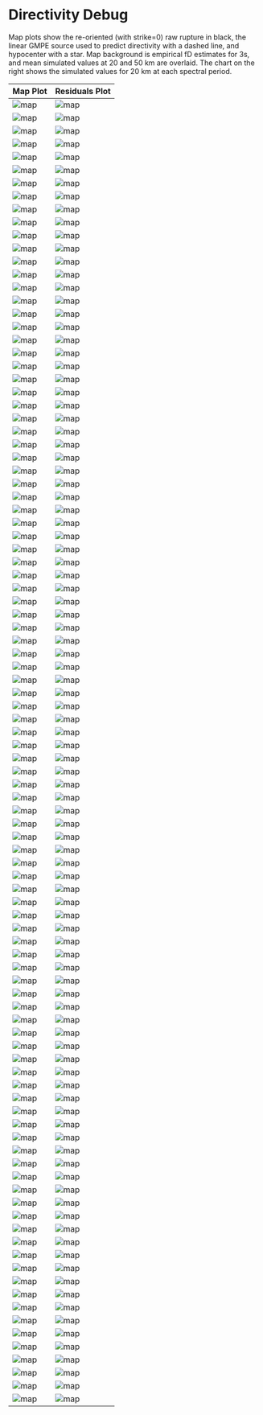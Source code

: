 # Directivity Debug

Map plots show the re-oriented (with strike=0) raw rupture in black, the linear GMPE source used to predict directivity with a dashed line, and hypocenter with a star. Map background is empirical fD estimates for 3s, and mean simulated values at 20 and 50 km are overlaid. The chart on the right shows the simulated values for 20 km at each spectral period.

| Map Plot | Residuals Plot |
|-----|-----|
| ![map](event_232455_map.png) | ![map](event_232455_residuals.png) |
| ![map](event_441507_map.png) | ![map](event_441507_residuals.png) |
| ![map](event_462758_map.png) | ![map](event_462758_residuals.png) |
| ![map](event_542327_map.png) | ![map](event_542327_residuals.png) |
| ![map](event_624210_map.png) | ![map](event_624210_residuals.png) |
| ![map](event_721260_map.png) | ![map](event_721260_residuals.png) |
| ![map](event_852335_map.png) | ![map](event_852335_residuals.png) |
| ![map](event_1086822_map.png) | ![map](event_1086822_residuals.png) |
| ![map](event_1112272_map.png) | ![map](event_1112272_residuals.png) |
| ![map](event_1120980_map.png) | ![map](event_1120980_residuals.png) |
| ![map](event_1149402_map.png) | ![map](event_1149402_residuals.png) |
| ![map](event_1308996_map.png) | ![map](event_1308996_residuals.png) |
| ![map](event_1328311_map.png) | ![map](event_1328311_residuals.png) |
| ![map](event_1396477_map.png) | ![map](event_1396477_residuals.png) |
| ![map](event_1474044_map.png) | ![map](event_1474044_residuals.png) |
| ![map](event_1602584_map.png) | ![map](event_1602584_residuals.png) |
| ![map](event_1755176_map.png) | ![map](event_1755176_residuals.png) |
| ![map](event_1859054_map.png) | ![map](event_1859054_residuals.png) |
| ![map](event_1920957_map.png) | ![map](event_1920957_residuals.png) |
| ![map](event_1969736_map.png) | ![map](event_1969736_residuals.png) |
| ![map](event_2177761_map.png) | ![map](event_2177761_residuals.png) |
| ![map](event_2425492_map.png) | ![map](event_2425492_residuals.png) |
| ![map](event_2452660_map.png) | ![map](event_2452660_residuals.png) |
| ![map](event_2635525_map.png) | ![map](event_2635525_residuals.png) |
| ![map](event_2676882_map.png) | ![map](event_2676882_residuals.png) |
| ![map](event_2687020_map.png) | ![map](event_2687020_residuals.png) |
| ![map](event_3076787_map.png) | ![map](event_3076787_residuals.png) |
| ![map](event_3135111_map.png) | ![map](event_3135111_residuals.png) |
| ![map](event_3140634_map.png) | ![map](event_3140634_residuals.png) |
| ![map](event_3161272_map.png) | ![map](event_3161272_residuals.png) |
| ![map](event_3235579_map.png) | ![map](event_3235579_residuals.png) |
| ![map](event_3353642_map.png) | ![map](event_3353642_residuals.png) |
| ![map](event_3427445_map.png) | ![map](event_3427445_residuals.png) |
| ![map](event_3519738_map.png) | ![map](event_3519738_residuals.png) |
| ![map](event_3520558_map.png) | ![map](event_3520558_residuals.png) |
| ![map](event_3575695_map.png) | ![map](event_3575695_residuals.png) |
| ![map](event_3677848_map.png) | ![map](event_3677848_residuals.png) |
| ![map](event_3767568_map.png) | ![map](event_3767568_residuals.png) |
| ![map](event_3877297_map.png) | ![map](event_3877297_residuals.png) |
| ![map](event_4141847_map.png) | ![map](event_4141847_residuals.png) |
| ![map](event_4235489_map.png) | ![map](event_4235489_residuals.png) |
| ![map](event_4588330_map.png) | ![map](event_4588330_residuals.png) |
| ![map](event_4787059_map.png) | ![map](event_4787059_residuals.png) |
| ![map](event_5003817_map.png) | ![map](event_5003817_residuals.png) |
| ![map](event_5056027_map.png) | ![map](event_5056027_residuals.png) |
| ![map](event_5058255_map.png) | ![map](event_5058255_residuals.png) |
| ![map](event_5118888_map.png) | ![map](event_5118888_residuals.png) |
| ![map](event_5157767_map.png) | ![map](event_5157767_residuals.png) |
| ![map](event_5196480_map.png) | ![map](event_5196480_residuals.png) |
| ![map](event_5270447_map.png) | ![map](event_5270447_residuals.png) |
| ![map](event_5373453_map.png) | ![map](event_5373453_residuals.png) |
| ![map](event_5719499_map.png) | ![map](event_5719499_residuals.png) |
| ![map](event_6038755_map.png) | ![map](event_6038755_residuals.png) |
| ![map](event_6276246_map.png) | ![map](event_6276246_residuals.png) |
| ![map](event_6282632_map.png) | ![map](event_6282632_residuals.png) |
| ![map](event_6395283_map.png) | ![map](event_6395283_residuals.png) |
| ![map](event_6647741_map.png) | ![map](event_6647741_residuals.png) |
| ![map](event_6722295_map.png) | ![map](event_6722295_residuals.png) |
| ![map](event_6763946_map.png) | ![map](event_6763946_residuals.png) |
| ![map](event_6876576_map.png) | ![map](event_6876576_residuals.png) |
| ![map](event_6897449_map.png) | ![map](event_6897449_residuals.png) |
| ![map](event_6959497_map.png) | ![map](event_6959497_residuals.png) |
| ![map](event_7042523_map.png) | ![map](event_7042523_residuals.png) |
| ![map](event_7110956_map.png) | ![map](event_7110956_residuals.png) |
| ![map](event_7169552_map.png) | ![map](event_7169552_residuals.png) |
| ![map](event_7208110_map.png) | ![map](event_7208110_residuals.png) |
| ![map](event_7210367_map.png) | ![map](event_7210367_residuals.png) |
| ![map](event_7284710_map.png) | ![map](event_7284710_residuals.png) |
| ![map](event_7413919_map.png) | ![map](event_7413919_residuals.png) |
| ![map](event_7532745_map.png) | ![map](event_7532745_residuals.png) |
| ![map](event_7606669_map.png) | ![map](event_7606669_residuals.png) |
| ![map](event_7781438_map.png) | ![map](event_7781438_residuals.png) |
| ![map](event_7802953_map.png) | ![map](event_7802953_residuals.png) |
| ![map](event_7813671_map.png) | ![map](event_7813671_residuals.png) |
| ![map](event_7819184_map.png) | ![map](event_7819184_residuals.png) |
| ![map](event_7886498_map.png) | ![map](event_7886498_residuals.png) |
| ![map](event_7997122_map.png) | ![map](event_7997122_residuals.png) |
| ![map](event_8002201_map.png) | ![map](event_8002201_residuals.png) |
| ![map](event_8175891_map.png) | ![map](event_8175891_residuals.png) |
| ![map](event_8452456_map.png) | ![map](event_8452456_residuals.png) |
| ![map](event_8463516_map.png) | ![map](event_8463516_residuals.png) |
| ![map](event_8565171_map.png) | ![map](event_8565171_residuals.png) |
| ![map](event_8700942_map.png) | ![map](event_8700942_residuals.png) |
| ![map](event_8708549_map.png) | ![map](event_8708549_residuals.png) |
| ![map](event_8788515_map.png) | ![map](event_8788515_residuals.png) |
| ![map](event_8994047_map.png) | ![map](event_8994047_residuals.png) |
| ![map](event_9004052_map.png) | ![map](event_9004052_residuals.png) |
| ![map](event_9108502_map.png) | ![map](event_9108502_residuals.png) |
| ![map](event_9194341_map.png) | ![map](event_9194341_residuals.png) |
| ![map](event_9576102_map.png) | ![map](event_9576102_residuals.png) |
| ![map](event_9677967_map.png) | ![map](event_9677967_residuals.png) |
| ![map](event_9741579_map.png) | ![map](event_9741579_residuals.png) |
| ![map](event_9841664_map.png) | ![map](event_9841664_residuals.png) |
| ![map](event_10063399_map.png) | ![map](event_10063399_residuals.png) |
| ![map](event_10526528_map.png) | ![map](event_10526528_residuals.png) |
| ![map](event_10626621_map.png) | ![map](event_10626621_residuals.png) |
| ![map](event_10813540_map.png) | ![map](event_10813540_residuals.png) |
| ![map](event_10932029_map.png) | ![map](event_10932029_residuals.png) |
| ![map](event_10941827_map.png) | ![map](event_10941827_residuals.png) |
| ![map](event_10986705_map.png) | ![map](event_10986705_residuals.png) |

